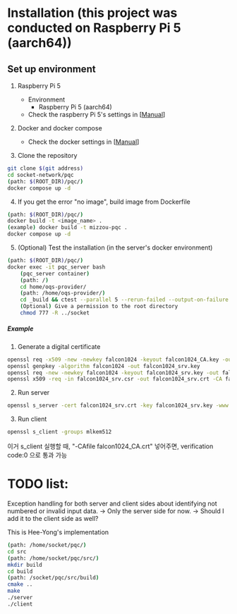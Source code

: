 
# Installation (this project was conducted on Raspberry Pi 5 (aarch64))

## Set up environment

1. Raspberry Pi 5
   - Environment
     - Raspberry Pi 5 (aarch64)
   - Check the raspberry Pi 5's settings in [[Manual](https://github.com/heeyong-kwon/helper/blob/main/README.md)]

2. Docker and docker compose
   - Check the docker settings in [[Manual](https://github.com/heeyong-kwon/helper/blob/main/README.md)]

3. Clone the repository
```bash
git clone $(git address)
cd socket-network/pqc
(path: $(ROOT_DIR)/pqc/)
docker compose up -d
```

4. If you get the error "no image", build image from Dockerfile
```bash
(path: $(ROOT_DIR)/pqc/)
docker build -t <image_name> .
(example) docker build -t mizzou-pqc .
docker compose up -d
```


5. (Optional) Test the installation (in the server's docker environment)
```bash
(path: $(ROOT_DIR)/pqc/)
docker exec -it pqc_server bash
    (pqc_server container)
    (path: /)
    cd home/oqs-provider/
    (path: /home/oqs-provider/)
    cd _build && ctest --parallel 5 --rerun-failed --output-on-failure -V
    (Optional) Give a permission to the root directory
    chmod 777 -R ../socket
```












##### Example
1. Generate a digital certificate
```bash
openssl req -x509 -new -newkey falcon1024 -keyout falcon1024_CA.key -out falcon1024_CA.crt -nodes -subj "/CN=test CA" -days 365 -config /usr/local/ssl/openssl.cnf
openssl genpkey -algorithm falcon1024 -out falcon1024_srv.key
openssl req -new -newkey falcon1024 -keyout falcon1024_srv.key -out falcon1024_srv.csr -nodes -subj "/CN=test server" -config /usr/local/ssl/openssl.cnf
openssl x509 -req -in falcon1024_srv.csr -out falcon1024_srv.crt -CA falcon1024_CA.crt -CAkey falcon1024_CA.key -CAcreateserial -days 365
```
2. Run server
```bash
openssl s_server -cert falcon1024_srv.crt -key falcon1024_srv.key -www -tls1_3 -groups mlkem512
```
3. Run client
```bash
openssl s_client -groups mlkem512
```






<!-- 지금 연결은 되는데, verification 21 <- 서버 인증서를 신뢰할 수 없어서 발생하는 문제임. TLS 연결은 성공적으로 설정됨> -->
이거 s_client 실행할 때, "-CAfile falcon1024_CA.crt" 넣어주면, verification code:0 으로 통과 가능


# TODO list:

Exception handling for both server and client sides about identifying not numbered or invalid input data.
   -> Only the server side for now.
   -> Should I add it to the client side as well?


<!-- c code로 실행하는 건 아직 검증 안 됨 -->
<!-- TODO: verify falcon512k works on c code -->
This is Hee-Yong's implementation
```bash
(path: /home/socket/pqc/)
cd src
(path: /home/socket/pqc/src/)
mkdir build
cd build
(path: /socket/pqc/src/build)
cmake ..
make
./server
./client
```







<!-- ## How to add submodule
```bash
git submodule add <repositoy.git>
(example)
git submodule add https://github.com/open-quantum-safe/oqs-provider.git
git submodule update --init --recursive
``` -->